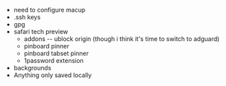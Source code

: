 * need to configure macup
* .ssh keys
* gpg
* safari tech preview
  * addons -- ublock origin (though i think it's time to switch to adguard)
  * pinboard pinner
  * pinboard tabset pinner
  * 1password extension
* backgrounds
* Anything only saved locally
